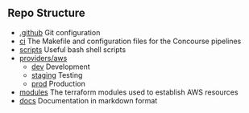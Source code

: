 
## Repo Structure
- [.github](.github) Git configuration
- [ci](ci) The Makefile and configuration files for the Concourse pipelines
- [scripts](scripts) Useful bash shell scripts
- [providers/aws](providers/aws)
  - [dev](providers/aws/dev) Development
  - [staging](providers/aws/staging) Testing
  - [prod](providers/aws/prod) Production
- [modules](modules) The terraform modules used to establish AWS resources
- [docs](docs) Documentation in markdown format
